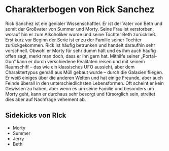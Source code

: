 # Charakterbogen von Rick Sanchez

Rick Sanchez ist ein genialer Wissenschaftler. Er ist der Vater von Beth und somit der Großvater von Summer und Morty. Seine Frau ist verstorben, worauf hin er zum Alkoholiker wurde und seine Tochter Beth zurückließ. Erst kurz vor Beginn der Serie ist er zu der Familie seiner Tochter zurückgekommen. Rick ist häufig betrunken und handelt daraufhin sehr vorschnell. Obwohl er Morty für sehr dumm hält und es ihm auch häufig offen sagt, merkt man doch, dass er ihn gern hat. Mithilfe seiner „Portal-Gun“ kann er durch verschiedene Realitäten reisen und mit seinem Raumschiff – das wie ein klassisches UFO aussieht, aber dem Charaktertypus gemäß aus Müll gebaut wurde – durch die Galaxien fliegen. Er weiß einiges über die anderen Welten und hat einige Freunde, aber auch Feinde überall in den unterschiedlichsten Lebensformen. Oft scheint er kein Gewissen zu haben, aber wenn es um seine Familie und besonders um Morty geht, kann er durchaus sehr besorgt und fürsorglich sein, streitet dies aber auf Nachfrage vehement ab.

## Sidekicks von RIck

* Morty
* Summer
* Jerry
* Beth

